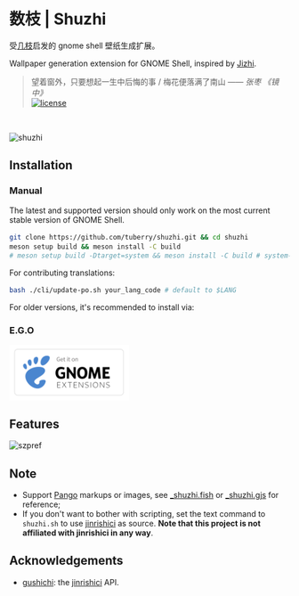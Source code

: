 # 数枝 | Shuzhi

受[几枝](https://github.com/unicar9/jizhi)启发的 gnome shell 壁纸生成扩展。

Wallpaper generation extension for GNOME Shell, inspired by [Jizhi](https://github.com/unicar9/jizhi).

>望着窗外，只要想起一生中后悔的事 / 梅花便落满了南山 —— *张枣 《镜中》*<br>
[![license]](/LICENSE)
<br>

![shuzhi](https://user-images.githubusercontent.com/17917040/108039729-7453cc00-7077-11eb-9d91-4beebcef9e97.png)

## Installation

### Manual

The latest and supported version should only work on the most current stable version of GNOME Shell.

```bash
git clone https://github.com/tuberry/shuzhi.git && cd shuzhi
meson setup build && meson install -C build
# meson setup build -Dtarget=system && meson install -C build # system-wide, default --prefix=/usr/local
```

For contributing translations:

```bash
bash ./cli/update-po.sh your_lang_code # default to $LANG
```

For older versions, it's recommended to install via:

### E.G.O

[<img src="https://raw.githubusercontent.com/andyholmes/gnome-shell-extensions-badge/master/get-it-on-ego.svg?sanitize=true" alt="Get it on GNOME Extensions" height="100" align="middle">][EGO]

## Features

![szpref](https://user-images.githubusercontent.com/17917040/155916819-c07054a9-78a4-4ca1-9f39-31f4c85e4256.png)


## Note

* Support [Pango](https://docs.gtk.org/Pango/pango_markup.html) markups or images, see [_shuzhi.fish](/cli/_shuzhi.fish) or [_shuzhi.gjs](/_cli/shuzhi.gjs) for reference;
* If you don't want to bother with scripting, set the text command to `shuzhi.sh` to use [jinrishici] as source. **Note that this project is not affiliated with jinrishici in any way**.

## Acknowledgements

* [gushichi](https://github.com/xenv/gushici): the [jinrishici] API.

[jinrishici]:https://www.jinrishici.com/
[license]:https://img.shields.io/badge/license-GPLv3-green.svg
[EGO]:https://extensions.gnome.org/extension/3985/shu-zhi/
